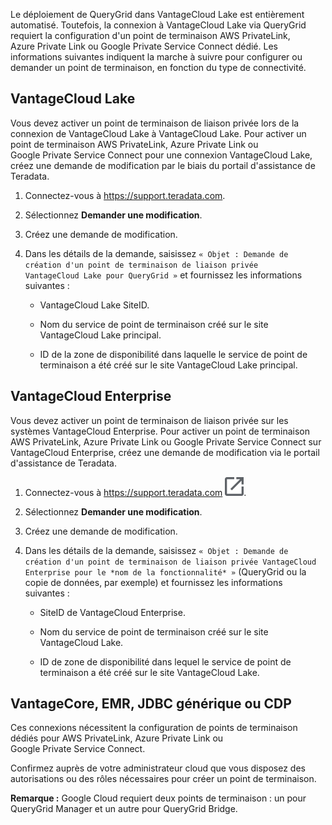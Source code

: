 Le déploiement de QueryGrid dans VantageCloud Lake est entièrement automatisé. Toutefois, la connexion à VantageCloud Lake via QueryGrid requiert la configuration d'un point de terminaison AWS PrivateLink, Azure Private Link ou Google Private Service Connect dédié. Les informations suivantes indiquent la marche à suivre pour configurer ou demander un point de terminaison, en fonction du type de connectivité.

VantageCloud Lake
-----------------

Vous devez activer un point de terminaison de liaison privée lors de la connexion de VantageCloud Lake à VantageCloud Lake. Pour activer un point de terminaison AWS PrivateLink, Azure Private Link ou Google Private Service Connect pour une connexion VantageCloud Lake, créez une demande de modification par le biais du portail d'assistance de Teradata.

1.  Connectez-vous à <https://support.teradata.com>.

2.  Sélectionnez **Demander une modification**.

3.  Créez une demande de modification.

4.  Dans les détails de la demande, saisissez `« Objet : Demande de création d'un point de terminaison de liaison privée VantageCloud Lake pour QueryGrid »` et fournissez les informations suivantes :

    -   VantageCloud Lake SiteID.

    -   Nom du service de point de terminaison créé sur le site VantageCloud Lake principal.

    -   ID de la zone de disponibilité dans laquelle le service de point de terminaison a été créé sur le site VantageCloud Lake principal.

VantageCloud Enterprise
-----------------------

Vous devez activer un point de terminaison de liaison privée sur les systèmes VantageCloud Enterprise. Pour activer un point de terminaison AWS PrivateLink, Azure Private Link ou Google Private Service Connect sur VantageCloud Enterprise, créez une demande de modification via le portail d'assistance de Teradata.

1.  Connectez-vous à <https://support.teradata.com> ![External link](Images/pyn1722886689405.svg).

2.  Sélectionnez **Demander une modification**.

3.  Créez une demande de modification.

4.  Dans les détails de la demande, saisissez `« Objet : Demande de création d'un point de terminaison de liaison privée VantageCloud Enterprise pour le *nom de la fonctionnalité* »` (QueryGrid ou la copie de données, par exemple) et fournissez les informations suivantes :

    -   SiteID de VantageCloud Enterprise.

    -   Nom du service de point de terminaison créé sur le site VantageCloud Lake.

    -   ID de zone de disponibilité dans lequel le service de point de terminaison a été créé sur le site VantageCloud Lake.

VantageCore, EMR, JDBC générique ou CDP
---------------------------------------

Ces connexions nécessitent la configuration de points de terminaison dédiés pour AWS PrivateLink, Azure Private Link ou Google Private Service Connect.

Confirmez auprès de votre administrateur cloud que vous disposez des autorisations ou des rôles nécessaires pour créer un point de terminaison.

**Remarque :** Google Cloud requiert deux points de terminaison : un pour QueryGrid Manager et un autre pour QueryGrid Bridge.

